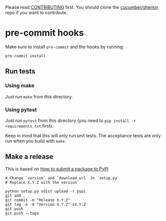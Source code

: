 Please read [CONTRIBUTING](https://github.com/cucumber/gherkin/blob/master/CONTRIBUTING.md) first.
You should clone the [cucumber/gherkin](https://github.com/cucumber/gherkin) repo if you want
to contribute.

# pre-commit hooks
Make sure to install `pre-commit` and the hooks by running:

```shell
pre-commit install
```

## Run tests

### Using make

Just run `make` from this directory.

### Using pytest

Just run `pytest` from this directory (you need to `pip install -r requirements.txt` first).

Keep in mind that this will only run unit tests. The acceptance tests are only
run when you build with `make`.

## Make a release

This is based on [How to submit a package to PyPI](http://peterdowns.com/posts/first-time-with-pypi.html)

    # Change `version` and `download_url` in `setup.py`
    # Replace X.Y.Z with the version

    python setup.py sdist upload -r pypi
    git add .
    git commit -m "Release X.Y.Z"
    git tag -a -m "Version X.Y.Z" vX.Y.Z
    git push
    git push --tags

